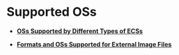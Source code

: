 # Supported OSs<a name="EN-US_TOPIC_0030713146"></a>

-   **[OSs Supported by Different Types of ECSs](oss-supported-by-different-types-of-ecss.md)**  

-   **[Formats and OSs Supported for External Image Files](formats-and-oss-supported-for-external-image-files.md)**  


